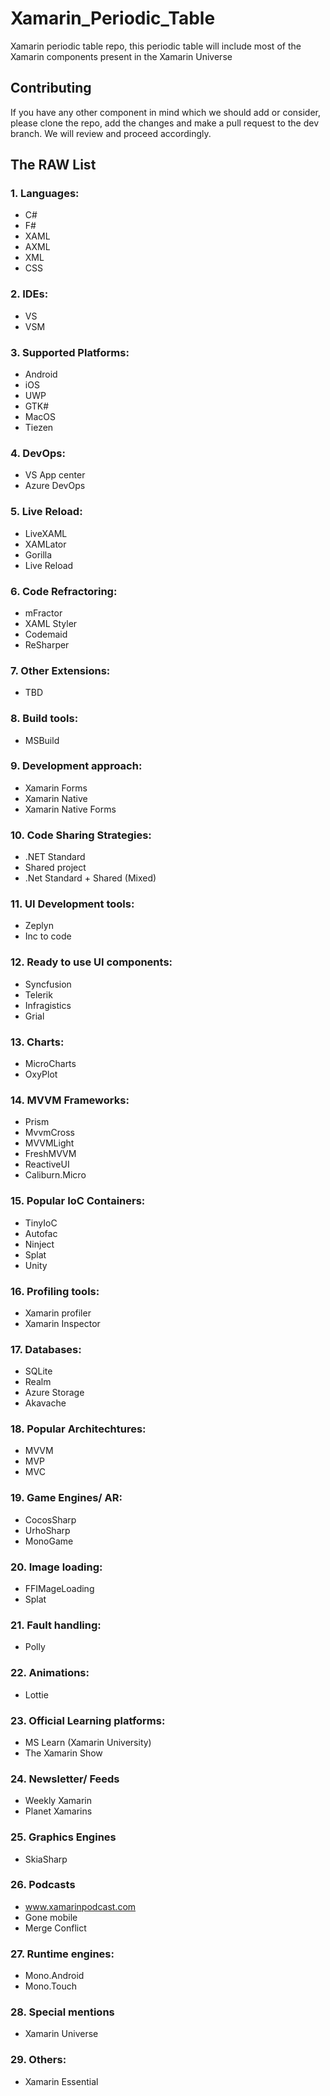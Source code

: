 # Xamarin_Periodic_Table
Xamarin periodic table repo, this periodic table will include most of the Xamarin components present in the Xamarin Universe

## Contributing
If you have any other component in mind which we should add or consider, please clone the repo, add the changes and make a pull request to the dev branch. We will review and proceed accordingly.

## The RAW List

### 1. Languages:
  - C#
  - F#
  - XAML
  - AXML
  - XML
  - CSS
	
### 2. IDEs:
  - VS
  - VSM
	
### 3. Supported Platforms:
  - Android
  - iOS
  - UWP
  - GTK#
  - MacOS
  - Tiezen
	
### 4. DevOps:
  - VS App center
  - Azure DevOps
	
### 5. Live Reload:
  - LiveXAML
  - XAMLator
  - Gorilla
  - Live Reload
	
### 6. Code Refractoring:
  - mFractor
  - XAML Styler
  - Codemaid
  - ReSharper
	
### 7. Other Extensions:
  - TBD
	
### 8. Build tools:
  - MSBuild
	
  ### 9. Development approach:
  - Xamarin Forms
  - Xamarin Native
  - Xamarin Native Forms

### 10. Code Sharing Strategies:
  - .NET Standard
  - Shared project
  - .Net Standard + Shared (Mixed)
	
### 11. UI Development tools:
  - Zeplyn
  - Inc to code
	
### 12. Ready to use UI components:
  - Syncfusion
  - Telerik
  - Infragistics
  - Grial
	
### 13. Charts:
  - MicroCharts
  - OxyPlot
	
### 14. MVVM Frameworks:
  - Prism
  - MvvmCross
  - MVVMLight
  - FreshMVVM
  - ReactiveUI
  - Caliburn.Micro
	
### 15. Popular IoC Containers:
  - TinyIoC
  - Autofac
  - Ninject
  - Splat
  - Unity
	
### 16. Profiling tools:
  - Xamarin profiler
  - Xamarin Inspector
	
### 17. Databases:
  - SQLite
  - Realm
  - Azure Storage
  - Akavache
	
### 18. Popular Architechtures:
  - MVVM
  - MVP
  - MVC
	
### 19. Game Engines/ AR:
  - CocosSharp
  - UrhoSharp
  - MonoGame
	
### 20. Image loading:
  - FFIMageLoading
  - Splat
	
### 21. Fault handling:
  - Polly
	
### 22. Animations:
  - Lottie
	
### 23. Official Learning platforms:
  - MS Learn (Xamarin University)
  - The Xamarin Show
	
### 24. Newsletter/ Feeds
  - Weekly Xamarin
  - Planet Xamarins

### 25. Graphics Engines
  - SkiaSharp
  
### 26. Podcasts
  - www.xamarinpodcast.com
  - Gone mobile
  - Merge Conflict

### 27. Runtime engines:
  - Mono.Android
  - Mono.Touch
  
### 28. Special mentions
  - Xamarin Universe
  
### 29. Others:	
- Xamarin Essential
	

	
	

	
	
	
	
